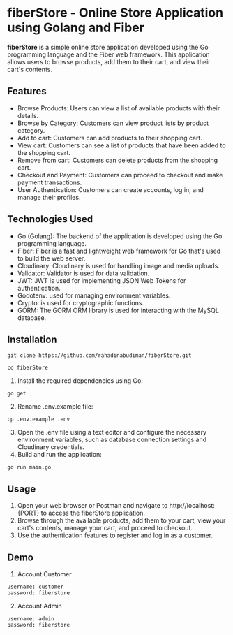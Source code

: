 # fiberStore - Online Store Application using Golang and Fiber

**fiberStore** is a simple online store application developed using the Go programming language and the Fiber web framework. This application allows users to browse products, add them to their cart, and view their cart's contents.

## Features

- Browse Products: Users can view a list of available products with their details.
- Browse by Category: Customers can view product lists by product category.
- Add to cart: Customers can add products to their shopping cart.
- View cart: Customers can see a list of products that have been added to the shopping cart.
- Remove from cart: Customers can delete products from the shopping cart.
- Checkout and Payment: Customers can proceed to checkout and make payment transactions.
- User Authentication: Customers can create accounts, log in, and manage their profiles.

## Technologies Used

- Go (Golang): The backend of the application is developed using the Go programming language.
- Fiber: Fiber is a fast and lightweight web framework for Go that's used to build the web server.
- Cloudinary: Cloudinary is used for handling image and media uploads.
- Validator: Validator is used for data validation.
- JWT: JWT is used for implementing JSON Web Tokens for authentication.
- Godotenv: used for managing environment variables.
- Crypto: is used for cryptographic functions.
- GORM: The GORM ORM library is used for interacting with the MySQL database.

## Installation

```
git clone https://github.com/rahadinabudiman/fiberStore.git
```

```
cd fiberStore
```

1. Install the required dependencies using Go:

```
go get
```

2. Rename .env.example file:

```
cp .env.example .env
```

3. Open the .env file using a text editor and configure the necessary environment variables, such as database connection settings and Cloudinary credentials.
4. Build and run the application:

```
go run main.go
```

## Usage

1. Open your web browser or Postman and navigate to http://localhost:{PORT} to access the fiberStore application.
2. Browse through the available products, add them to your cart, view your cart's contents, manage your cart, and proceed to checkout.
3. Use the authentication features to register and log in as a customer.

## Demo

1. Account Customer

```
username: customer
password: fiberstore
```

2. Account Admin

```
username: admin
password: fiberstore
```
